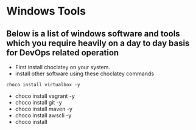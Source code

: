 # Windows Tools
## Below is a list of windows software and tools which you require heavily on a day to day basis for DevOps related operation
- First install choclatey on your system.
- install other software using these choclatey commands
```
choco install virtualbox -y
```
- choco install vagrant -y
- choco install git -y
- choco install maven -y
- choco install awscli -y
- choco install 
